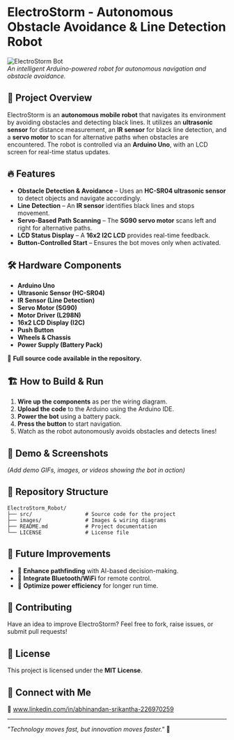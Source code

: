 # ElectroStorm - Autonomous Obstacle Avoidance & Line Detection Robot

![ElectroStorm Bot](https://your-image-link.com)  
*An intelligent Arduino-powered robot for autonomous navigation and obstacle avoidance.*

## 🚀 Project Overview
ElectroStorm is an **autonomous mobile robot** that navigates its environment by avoiding obstacles and detecting black lines. It utilizes an **ultrasonic sensor** for distance measurement, an **IR sensor** for black line detection, and a **servo motor** to scan for alternative paths when obstacles are encountered. The robot is controlled via an **Arduino Uno**, with an LCD screen for real-time status updates.

## 🔥 Features
- **Obstacle Detection & Avoidance** – Uses an **HC-SR04 ultrasonic sensor** to detect objects and navigate accordingly.
- **Line Detection** – An **IR sensor** identifies black lines and stops movement.
- **Servo-Based Path Scanning** – The **SG90 servo motor** scans left and right for alternative paths.
- **LCD Status Display** – A **16x2 I2C LCD** provides real-time feedback.
- **Button-Controlled Start** – Ensures the bot moves only when activated.

## 🛠 Hardware Components
- **Arduino Uno**
- **Ultrasonic Sensor (HC-SR04)**
- **IR Sensor (Line Detection)**
- **Servo Motor (SG90)**
- **Motor Driver (L298N)**
- **16x2 LCD Display (I2C)**
- **Push Button**
- **Wheels & Chassis**
- **Power Supply (Battery Pack)**


📌 **Full source code available in the repository.**

## 🏗️ How to Build & Run
1. **Wire up the components** as per the wiring diagram.
2. **Upload the code** to the Arduino using the Arduino IDE.
3. **Power the bot** using a battery pack.
4. **Press the button** to start navigation.
5. Watch as the robot autonomously avoids obstacles and detects lines!

## 📸 Demo & Screenshots
*(Add demo GIFs, images, or videos showing the bot in action)*

## 📂 Repository Structure
```
ElectroStorm_Robot/
├── src/                 # Source code for the project
├── images/              # Images & wiring diagrams
├── README.md            # Project documentation
└── LICENSE              # License file
```

## 📌 Future Improvements
- 🔄 **Enhance pathfinding** with AI-based decision-making.
- 📡 **Integrate Bluetooth/WiFi** for remote control.
- 🔋 **Optimize power efficiency** for longer run time.

## 📢 Contributing
Have an idea to improve ElectroStorm? Feel free to fork, raise issues, or submit pull requests!

## 📜 License
This project is licensed under the **MIT License**.

## 📲 Connect with Me
💼 www.linkedin.com/in/abhinandan-srikantha-226970259  


---
*"Technology moves fast, but innovation moves faster."* 🚀
